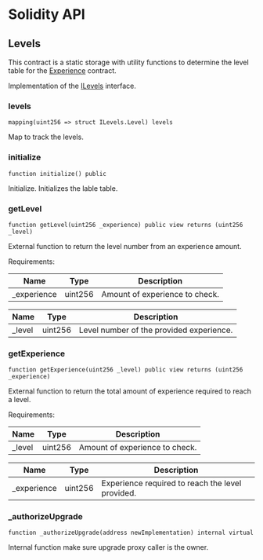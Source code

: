 # Solidity API

## Levels

This contract is a static storage with utility functions to determine the level
table for the [Experience](/docs/core/Experience.md) contract.

Implementation of the [ILevels](/docs/interfaces/ILevels.md) interface.

### levels

```solidity
mapping(uint256 => struct ILevels.Level) levels
```

Map to track the levels.

### initialize

```solidity
function initialize() public
```

Initialize.
Initializes the lable table.

### getLevel

```solidity
function getLevel(uint256 _experience) public view returns (uint256 _level)
```

External function to return the level number from an experience amount.

Requirements:

| Name         | Type    | Description                    |
| ------------ | ------- | ------------------------------ |
| \_experience | uint256 | Amount of experience to check. |

| Name    | Type    | Description                              |
| ------- | ------- | ---------------------------------------- |
| \_level | uint256 | Level number of the provided experience. |

### getExperience

```solidity
function getExperience(uint256 _level) public view returns (uint256 _experience)
```

External function to return the total amount of experience required to reach a level.

Requirements:

| Name    | Type    | Description                    |
| ------- | ------- | ------------------------------ |
| \_level | uint256 | Amount of experience to check. |

| Name         | Type    | Description                                      |
| ------------ | ------- | ------------------------------------------------ |
| \_experience | uint256 | Experience required to reach the level provided. |

### \_authorizeUpgrade

```solidity
function _authorizeUpgrade(address newImplementation) internal virtual
```

Internal function make sure upgrade proxy caller is the owner.
